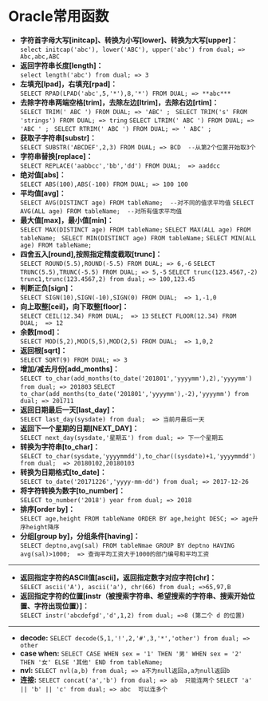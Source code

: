 # Oracle常用函数

- **字符首字母大写[initcap]、转换为小写[lower]、转换为大写[upper]：**  
`select initcap('abc'), lower('ABC'), upper('abc') from dual; => Abc,abc,ABC`
- **返回字符串长度[length]：**  
	`select length('abc') from dual; => 3`
- **左填充[lpad]，右填充[rpad]：**  
	`SELECT RPAD(LPAD('abc',5,'*'),8,'*') FROM DUAL; => **abc***`
- **去除字符串两端空格[trim]，去除左边[ltrim]，去除右边[rtim]：**  
	`SELECT TRIM(' ABC ') FROM DUAL; => 'ABC' ; `
	`SELECT TRIM('s' FROM 'strings') FROM DUAL; => tring`
	`SELECT LTRIM(' ABC ') FROM DUAL; => 'ABC ' ; `
	`SELECT RTRIM(' ABC ') FROM DUAL; => ' ABC' ; `
- **获取子字符串[substr]：**  
	`SELECT SUBSTR('ABCDEF',2,3) FROM DUAL; => BCD  --从第2个位置开始取3个`
- **字符串替换[replace]：**  
	`SELECT REPLACE('aabbcc','bb','dd') FROM DUAL;  => aaddcc`
- **绝对值[abs]：**  
	`SELECT ABS(100),ABS(-100) FROM DUAL; => 100 100`
- **平均值[avg]：**  
	`SELECT AVG(DISTINCT age) FROM tableName;  --对不同的值求平均值`
	`SELECT AVG(ALL age) FROM tableName;  --对所有值求平均值`
- **最大值[max]，最小值[min]：**  
	`SELECT MAX(DISTINCT age) FROM tableName;` 
	`SELECT MAX(ALL age) FROM tableName; `
	`SELECT MIN(DISTINCT age) FROM tableName;` 
	`SELECT MIN(ALL age) FROM tableName;`
- **四舍五入[round],按照指定精度截取[trunc]：**  
	`SELECT ROUND(5.5),ROUND(-5.5) FROM DUAL; => 6,-6`
	`SELECT TRUNC(5.5),TRUNC(-5.5) FROM DUAL; => 5,-5`
	`SELECT trunc(123.4567,-2) trunc1,trunc(123.4567,2) from dual; => 100,123.45`
- **判断正负[sign]：**  
	`SELECT SIGN(10),SIGN(-10),SIGN(0) FROM DUAL;  => 1,-1,0`
- **向上取整[ceil]，向下取整[floor]：**  
	`SELECT CEIL(12.34) FROM DUAL;  => 13`
	`SELECT FLOOR(12.34) FROM DUAL;  => 12`
- **余数[mod]：**  
	`SELECT MOD(5,2),MOD(5,5),MOD(2,5) FROM DUAL;  => 1,0,2`
- **返回根[sqrt]：**  
	`SELECT SQRT(9) FROM DUAL; => 3`
- **增加/减去月份[add_months]：**  
	`SELECT to_char(add_months(to_date('201801','yyyymm'),2),'yyyymm') from dual; => 201803`
	`SELECT to_char(add_months(to_date('201801','yyyymm'),-2),'yyyymm') from dual; => 201711`
- **返回日期最后一天[last_day]：**  
	`SELECT last_day(sysdate) from dual;  => 当前月最后一天`
- **返回下一个星期的日期[NEXT_DAY]：**  
	`SELECT next_day(sysdate,'星期五') from dual; => 下一个星期五`
- **转换为字符串[to_char]：**  
	`SELECT to_char(sysdate,'yyyymmdd'),to_char((sysdate)+1,'yyyymmdd') from dual;  => 20180102,20180103`
- **转换为日期格式[to_date]：**  
	`SELECT to_date('20171226','yyyy-mm-dd') from dual; => 2017-12-26`
- **将字符转换为数字[to_number]：**  
	`SELECT to_number('2018') year from dual; => 2018`
- **排序[order by]：**  
	`SELECT age,height FROM tableName ORDER BY age,height DESC; => age升序height降序`
- **分组[group by]，分组条件[having]：**  
	`SELECT deptno,avg(sal) FROM tableNmae GROUP BY deptno HAVING avg(sal)>1000;  => 查询平均工资大于1000的部门编号和平均工资`
----------------------------------------
- **返回指定字符的ASCII值[ascii]，返回指定数字对应字符[chr]：**  
	`SELECT ascii('A'), ascii('a'), chr(66) from dual; =>65,97,B`
- **返回指定字符的位置[instr（被搜索字符串、希望搜索的字符串、搜索开始位置、字符出现位置）]：**  
	`SELECT instr('abcdefgd','d',1,2) from dual; =>8 (第二个 d 的位置)`
----------------------------------------
- **decode:**
	`SELECT decode(5,1,'!',2,'#',3,'*','other') from dual; => other`
- **case when:**
	`SELECT CASE WHEN sex = '1' THEN '男' WHEN sex = '2' THEN '女' ELSE '其他' END from tableName;`
- **nvl:**
	`SELECT nvl(a,b) from dual; => a不为null返回a,a为null返回b`
- **连接:**
	`SELECT concat('a','b') from dual; => ab  只能连两个`
	`SELECT 'a' || 'b' || 'c' from dual; => abc  可以连多个`








